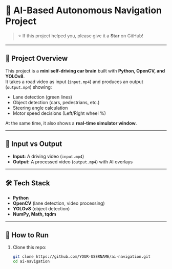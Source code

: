 # 🚗 AI-Based Autonomous Navigation Project  

> ⭐ If this project helped you, please give it a **Star** on GitHub!  

---

## 📌 Project Overview  
This project is a **mini self-driving car brain** built with **Python, OpenCV, and YOLOv8**.  
It takes a road video as input (`input.mp4`) and produces an output (`output.mp4`) showing:  
- Lane detection (green lines)  
- Object detection (cars, pedestrians, etc.)  
- Steering angle calculation  
- Motor speed decisions (Left/Right wheel %)  

At the same time, it also shows a **real-time simulator window**.

---

## 🎥 Input vs Output  

- **Input:** A driving video (`input.mp4`)  
- **Output:** A processed video (`output.mp4`) with AI overlays  

---

## 🛠️ Tech Stack  
- **Python**  
- **OpenCV** (lane detection, video processing)  
- **YOLOv8** (object detection)  
- **NumPy, Math, tqdm**  

---

## 🚀 How to Run  

1. Clone this repo:  
   ```bash
   git clone https://github.com/YOUR-USERNAME/ai-navigation.git
   cd ai-navigation
